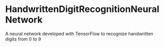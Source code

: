 # HandwrittenDigitRecognitionNeuralNetwork
A neural network developed with TensorFlow to recognize handwritten digits from 0 to 9

